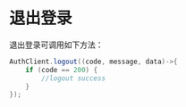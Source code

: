 

# 退出登录

<LastUpdated/>

退出登录可调用如下方法：

```java
AuthClient.logout((code, message, data)->{
    if (code == 200) {
    	//logout success
    }
});
```

